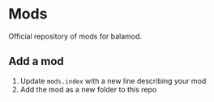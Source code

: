 # Mods

Official repository of mods for balamod.

## Add a mod

1. Update `mods.index` with a new line describing your mod
2. Add the mod as a new folder to this repo

